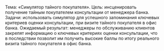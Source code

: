 Тема: «Симулятор тайного покупателя».
Цель: инсценировать получение тайным покупателем консультации от менеджера банка. 
Задачи: использовать симулятор для успешного запоминания ключевых критериев оценки консультации, при визите тайного покупателя в офис банка. 
Ожидаемый результат: менеджеры по обслуживанию клиентов закрепят информацию о ключевых критериях оценки консультации, что в последствии позволит им получить высокие баллы по итогу реального визита тайного покупателя в офис банка.
